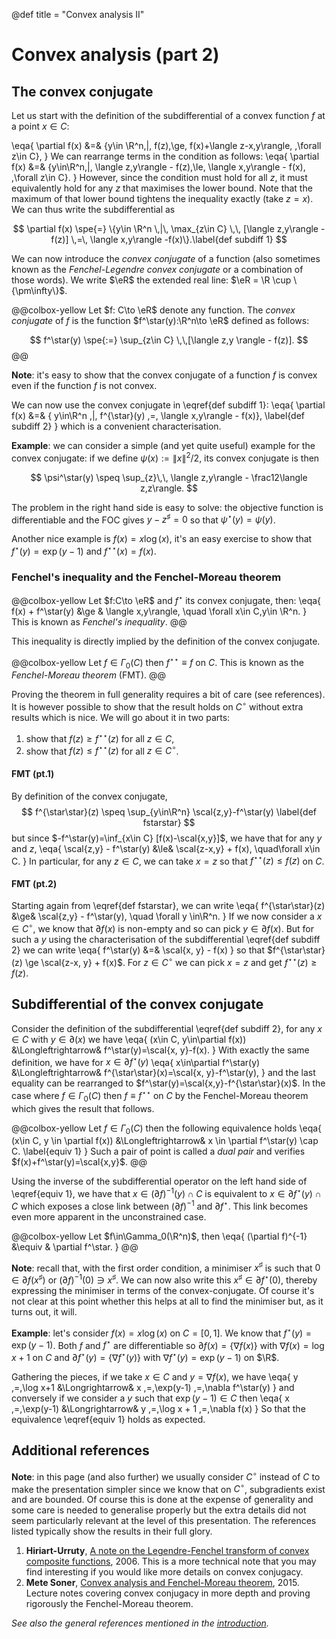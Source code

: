 @def title = "Convex analysis II"

<!-- NOTE: last major review: 19/9/2018 ✅ -->

# Convex analysis (part 2)

## The convex conjugate <!-- ✅ 12/9/2018 -->

Let us start with the definition of the subdifferential of a convex function $f$ at a point $x\in C$:

\eqa{
    \partial f(x) &=& \{y\in \R^n\,|\, f(z)\,\ge\, f(x)+\langle z-x,y\rangle, \,\forall z\in C\},
}
We can rearrange terms in the condition as follows:
\eqa{
    \partial f(x) &=& \{y\in\R^n\,|\, \langle z,y\rangle - f(z)\,\le\, \langle x,y\rangle - f(x), \,\forall z\in C\}.
}
However, since the condition must hold for all $z$, it must equivalently hold for any $z$ that maximises the lower bound.
Note that the maximum of that lower bound tightens the inequality exactly (take $z=x$).
We can thus write the subdifferential as

$$
    \partial f(x) \spe{=} \{y\in \R^n \,|\, \max_{z\in C} \,\, [\langle z,y\rangle -f(z)] \,=\, \langle x,y\rangle -f(x)\}.\label{def subdiff 1}
$$

We can now introduce the *convex conjugate* of a function (also sometimes known as the *Fenchel-Legendre convex conjugate* or a combination of those words).
We write $\eR$ the extended real line: $\eR = \R \cup \{\pm\infty\}$.


@@colbox-yellow
Let $f: C\to \eR$ denote any function. The *convex conjugate* of $f$ is the function $f^\star(y):\R^n\to \eR$ defined as follows:

$$
    f^\star(y) \spe{:=} \sup_{z\in C} \,\,[\langle z,y \rangle - f(z)].
$$
@@

**Note**: it's easy to show that the convex conjugate of a function $f$ is convex even if the function $f$ is not convex.

We can now use the convex conjugate in \eqref{def subdiff 1}:
\eqa{
    \partial f(x) &=& \{ y\in\R^n \,|\, f^{\star}(y) \,=\, \langle x,y\rangle - f(x)\}, \label{def subdiff 2}
}
which is a convenient characterisation.

**Example**: we can consider a simple (and yet quite useful) example for the convex conjugate: if we define $\psi(x):=\|x\|^2/2$, its convex conjugate is then

$$
    \psi^\star(y) \speq \sup_{z}\,\, \langle z,y\rangle - \frac12\langle z,z\rangle.
$$

The problem in the right hand side is easy to solve: the objective function is differentiable and the FOC gives $y-z^\sharp = 0$ so that $\psi^\star(y)= \psi(y)$.

Another nice example is $f(x)=x\log(x)$, it's an easy exercise to show that $f^\star(y)=\exp(y-1)$ and $f^{\star\star}(x) = f(x)$.

###  Fenchel's inequality and the Fenchel-Moreau theorem <!-- 🚫 17/9/2018 -->

@@colbox-yellow
Let $f:C\to \eR$ and $f^\star$ its convex conjugate, then:
\eqa{
    f(x) + f^\star(y) &\ge & \langle x,y\rangle, \quad \forall x\in C,y\in \R^n.
}
This is known as *Fenchel's inequality*.
@@

This inequality is directly implied by the definition of the convex conjugate.

@@colbox-yellow
Let $f\in \Gamma_0(C)$ then $f^{\star\star}\equiv f$ on $C$. This is known as the *Fenchel-Moreau theorem* (FMT).
@@

Proving the theorem in full generality requires a bit of care (see references).
It is however possible to show that the result holds on $C^\circ$ without extra results which is nice.
We will go about it in two parts:

1. show that $f(z)\ge f^{\star\star}(z)$ for all $z\in C$,
2. show that $f(z)\le f^{\star\star}(z)$ for all $z\in C^\circ$.

#### FMT (pt.1)

By definition of the convex conjugate,
$$
    f^{\star\star}(z) \speq \sup_{y\in\R^n} \scal{z,y}-f^\star(y) \label{def fstarstar}
$$
but since $-f^\star(y)=\inf_{x\in C} [f(x)-\scal{x,y}]$, we have that for any $y$ and $z$,
\eqa{
    \scal{z,y} - f^\star(y) &\le& \scal{z-x,y} + f(x), \quad\forall x\in C.
}
In particular, for any $z\in C$, we can take $x=z$ so that $f^{\star\star}(z) \le f(z)$ on $C$.

#### FMT (pt.2)

Starting again from \eqref{def fstarstar}, we can write
\eqa{
    f^{\star\star}(z) &\ge& \scal{z,y} - f^\star(y), \quad \forall y \in\R^n.
}
If we now consider a $x\in C^\circ$, we know that $\partial f(x)$ is non-empty and so can pick $y\in \partial f(x)$.
But for such a $y$ using the characterisation of the subdifferential \eqref{def subdiff 2} we can write
\eqa{
    f^\star(y) &=& \scal{x, y} - f(x)
}
so that $f^{\star\star}(z) \ge \scal{z-x, y} + f(x)$.
For $z\in C^\circ$ we can pick $x=z$ and get $f^{\star\star}(z)\ge f(z)$.

## Subdifferential of the convex conjugate <!-- ✅ 19/9/2018 -->

Consider the definition of the subdifferential \eqref{def subdiff 2}, for any $x\in C$ with $y\in \partial(x)$ we have
\eqa{
    (x\in C, y\in\partial f(x)) &\Longleftrightarrow& f^\star(y)=\scal{x, y}-f(x).
}
With exactly the same definition, we have for $x\in\partial f^\star(y)$
\eqa{
    x\in\partial f^\star(y) &\Longleftrightarrow& f^{\star\star}(x)=\scal{x, y}-f^\star(y),
}
and the last equality can be rearranged to $f^\star(y)=\scal{x,y}-f^{\star\star}(x)$.
In the case where $f\in\Gamma_0(C)$ then $f\equiv f^{\star\star}$ on $C$ by the Fenchel-Moreau theorem which gives the result that follows.

@@colbox-yellow
Let $f\in\Gamma_0(C)$ then the following equivalence holds
\eqa{
    (x\in C, y \in \partial f(x)) &\Longleftrightarrow& x \in \partial f^\star(y) \cap C. \label{equiv 1}
}
Such a pair of point is called a *dual pair* and verifies $f(x)+f^\star(y)=\scal{x,y}$.
@@

Using the inverse of the subdifferential operator on the left hand side of \eqref{equiv 1}, we have that $x\in(\partial f)^{-1}(y)\cap C$ is equivalent to $x\in\partial f^\star(y)\cap C$ which exposes a close link between $(\partial f)^{-1}$ and $\partial f^\star$.
This link becomes even more apparent in the unconstrained case.

@@colbox-yellow
Let $f\in\Gamma_0(\R^n)$, then
\eqa{
    (\partial f)^{-1} &\equiv & \partial f^\star.
}
@@

**Note**: recall that, with the first order condition, a minimiser $x^\sharp$ is such that $0\in \partial f(x^\sharp)$ or $(\partial f)^{-1}(0) \ni x^\sharp$.
We can now also write this $x^\sharp \in \partial f^\star(0)$, thereby expressing the minimiser in terms of the convex-conjugate.
Of course it's not clear at this point whether this helps at all to find the minimiser but, as it turns out, it will.

**Example**: let's consider $f(x)=x\log(x)$ on $C = [0, 1]$.
We know that $f^\star(y)=\exp(y-1)$. Both $f$ and $f^\star$ are differentiable so $\partial f(x)=\{\nabla f(x)\}$ with $\nabla f(x)=\log x +1$ on $C$ and $\partial f^\star(y)=\{\nabla f^\star(y)\}$ with $\nabla f^\star(y)=\exp(y-1)$ on $\R$.

Gathering the pieces, if we take $x\in C$ and $y=\nabla f(x)$, we have
\eqa{
    y \,=\,\log x+1 &\Longrightarrow& x \,=\,\exp(y-1) \,=\,\nabla f^\star(y)
}
and conversely if we consider a $y$ such that $\exp(y-1)\in C$ then
\eqa{
    x \,=\,\exp(y-1) &\Longrightarrow& y \,=\,\log x + 1 \,=\,\nabla f(x)
}
So that the equivalence \eqref{equiv 1} holds as expected.


## Additional references

**Note**: in this page (and also further) we usually consider $C^\circ$ instead of  $C$ to make the presentation simpler since we know that on $C^\circ$, subgradients exist and are bounded.
Of course this is done at the expense of generality and some care is needed to generalise properly but the extra details did not seem particularly relevant at the level of this presentation.
The references listed typically show the results in their full glory.

1. **Hiriart-Urruty**, [A note on the Legendre-Fenchel transform of convex composite functions](https://www.math.univ-toulouse.fr/~jbhu/A_note_on_the_LF_transform.pdf), 2006. This is a more technical note that you may find interesting if you would like more details on convex conjugacy.
1. **Mete Soner**, [Convex analysis and Fenchel-Moreau theorem](https://www2.math.ethz.ch/education/bachelor/lectures/hs2015/math/mf/lecture7notes), 2015. Lecture notes covering convex conjugacy in more depth and proving rigorously the Fenchel-Moreau theorem.

*See also the general references mentioned in the [introduction](/pub/csml/cvxopt/intro.html).*
